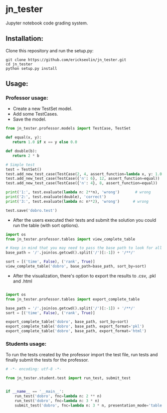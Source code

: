 # jn_tester
Jupyter notebook code grading system.

## Installation:

Clone this repository and run the setup.py:
```
git clone https://github.com/erickseolin/jn_tester.git
cd jn_tester
python setup.py install
```

## Usage:

### Professor usage:

 - Create a new TestSet model.
 - Add some TestCases.
 - Save the model.
 
 ```python
from jn_tester.professor.models import TestCase, TestSet

def equal(x, y):
    return 1.0 if x == y else 0.0

def double(b):
    return 2 * b

# Simple test
test = TestSet()
test.add_new_test_case(TestCase(2, 4, assert_function=lambda x, y: 1.0 if x == y else 0.0))
test.add_new_test_case(TestCase({'n': 6}, 12, assert_function=equal))
test.add_new_test_case(TestCase({'n': 4}, 8, assert_function=equal))

print('1:', test.evaluate(lambda n: 2**n), 'wrong')       # wrong
print('2:', test.evaluate(double), 'correct')
print('3:', test.evaluate(lambda n: n**2), 'wrong')      # wrong

test.save('dobro.test')
 ```

 - After the users executed their tests and submit the solution you could run the table (with sort options).
 ```python
 import os
 from jn_tester.professor.tables import view_complete_table
 
 # Keep in mind that you may need to pass the base path to look for all students files
 base_path = '/'.join(os.getcwd().split('/')[:-1]) + '/**/'
 
 sort = [('time', False), ('rank', True)]
 view_complete_table('dobro', base_path=base_path, sort_by=sort)
 ```
 
 - After the visualization, there's option to export the results to .csv, .pkl and .html
 ```python
 
 import os
 from jn_tester.professor.tables import export_complete_table

 base_path = '/'.join(os.getcwd().split('/')[:-1]) + '/**/'
 sort = [('time', False), ('rank', True)]

 export_complete_table('dobro', base_path, sort_by=sort)
 export_complete_table('dobro', base_path, export_format='pkl')
 export_complete_table('dobro', base_path, export_format='html') 
 ```
 

### Students usage:

To run the tests created by the professor import the test file, run tests and finally 
submit the tests for the professor.

```python
# -*- encoding: utf-8 -*-

from jn_tester.student.test import run_test, submit_test


if __name__ == '__main__':
    run_test('dobro', fnc=lambda n: 2 ** n)
    run_test('dobro', fnc=lambda n: 3 * n)
    submit_test('dobro', fnc=lambda n: 3 * n, presentation_mode='table')
```
